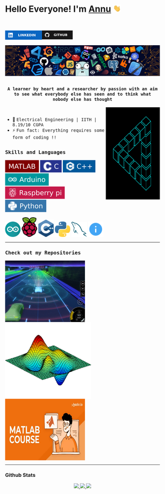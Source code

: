 
# Hello Everyone! I'm [Annu](https://github.com/annu100) <img src="https://github.com/annu100/annu100/blob/main/Buttons/Hi.gif" width="25px">
<br><br>
<a href="https://www.linkedin.com/in/annu-ba07421b2/">
  <img align="left" alt="Annu's Linkedin" width="120px" src="https://github.com/annu100/annu100/blob/main/Buttons/linkedin.svg" />
</a>
<a href="https://github.com/annu100">
  <img align="left" alt="Annu's Github" width="100px" src="https://github.com/annu100/annu100/blob/main/Buttons/github.svg" />
</a>

<br><br>
![](https://github.com/annu100/annu100/blob/main/poster.png)

## <p align="center"><h4 align="center"><samp>A learner by heart and a researcher by passion with an aim to see what everybody else has seen and to think what nobody else has thought</samp></h4></p>

<div>
<img align="right" src="https://github.com/annu100/annu100/blob/main/processing.gif" width="35%" height="300"/>
  <br>

- 👷 <samp>Electrical Engineering | IITH | 8.19/10 CGPA 
- ⚡ <samp>Fun fact: Everything requires some form of coding !!
</div>

##
<h3><b><samp>Skills and Languages</samp></b></h3>

![Matlab](https://github.com/annu100/annu100/blob/main/Buttons/matlab.svg)
![C](https://github.com/annu100/annu100/blob/main/Buttons/c.svg)
![C++](https://github.com/annu100/annu100/blob/main/Buttons/c%2B%2B.svg)
![Arduino](https://github.com/annu100/annu100/blob/main/Buttons/arduino.svg)
![Rapspberry Pi](https://github.com/annu100/annu100/blob/main/Buttons/raspberrypi.svg)
![Python](https://github.com/annu100/annu100/blob/main/Buttons/python.svg)

  
<span> 
  
<img src="https://github.com/Deeshant2234/Deeshant2234/blob/main/arduino_logo.svg" alt="drawing" width="50"/>
<img src="https://github.com/Deeshant2234/Deeshant2234/blob/main/raspberrypi_logo.svg" alt="drawing" width="50"/>
<img src="https://github.com/Deeshant2234/Deeshant2234/blob/main/c%2B%2B_logo.svg" alt="drawing" width="50"/>
<img src="https://github.com/Deeshant2234/Deeshant2234/blob/main/python_logo.svg" alt="drawing" width="50"/>
<img src="https://github.com/Deeshant2234/Deeshant2234/blob/main/mysql_logo.svg" alt="drawing" width="50"/>
<img src="https://github.com/Deeshant2234/Deeshant2234/blob/main/readme_logo.svg" alt="drawing" width="50"/>
</span>
      
<hr> 
  
<h3><b><samp>Check out my Repositories</samp></b></h3>

  <span>
<a href="https://github.com/Deeshant2234/Sensing-and-planning-for-autonomous-">
  <img align="center" src="https://github.com/Deeshant2234/Deeshant2234/blob/main/8e4c3a6b200f1eafa367fc0689f350ab.gif" width="260"  height="200" />
</a>
  </span>
  
   <span>
<a href="https://github.com/Deeshant2234/Communications-and-Signal-Processing">
  <img align="center" src="https://github.com/Deeshant2234/Deeshant2234/blob/main/B4OU.gif" width="280" height="250"/>
</a>
  </span>
 
  <span>
<a href="https://github.com/Deeshant2234/Introduction-to-Data-Signal-and-Image-Analysis-with-MATLAB">
  <img align="center" width="260" height="200" src="https://github.com/Deeshant2234/Deeshant2234/blob/main/large.jpg" />
</a>
  </span>
  
<hr>
  
### Github Stats
  
<p align="center">
  <a href="https://github.com/Deeshant2234"><span>
    <img height="48%" src="https://github-readme-stats.vercel.app/api?username=Deeshant2234&count_private=true&show_icons=true&theme=radical&&include_all_commits=true"/>
    <img width="48%" src="https://github-readme-streak-stats.herokuapp.com/?user=Deeshant2234&theme=radical" />
    <img height="180em" src="https://github-readme-stats-eight-theta.vercel.app/api/top-langs/?username=Deeshant2234&hide=html,css,javascript,scss&layout=compact&langs_count=8&theme=radical"/>
    </span></a>
</p>
  
<br>
  
##


